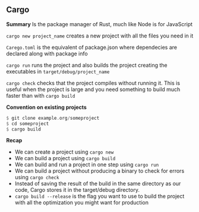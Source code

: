 ## Cargo

**Summary**
Is the package manager of Rust, much like Node is for JavaScript

`cargo new project_name` creates a new project with all the files you need in it

`Carego.toml` is the equivalent of package.json where dependecies are declared along with package info

`cargo run` runs the project and also builds the project creating the executables in `target/debug/project_name`

`cargo check` checks that the project compiles without running it. This is useful when the project is large and you need something to build much faster than with `cargo build`

**Convention on existing projects**

```rust
$ git clone example.org/someproject
$ cd someproject
$ cargo build
```

**Recap**

- We can create a project using `cargo new`
- We can build a project using `cargo build`
- We can build and run a project in one step using `cargo run`
- We can build a project without producing a binary to check for errors using `cargo check`
- Instead of saving the result of the build in the same directory as our code, Cargo stores it in the target/debug directory.
- `cargo build --release` is the flag you want to use to build the project with all the optimization you might want for production
